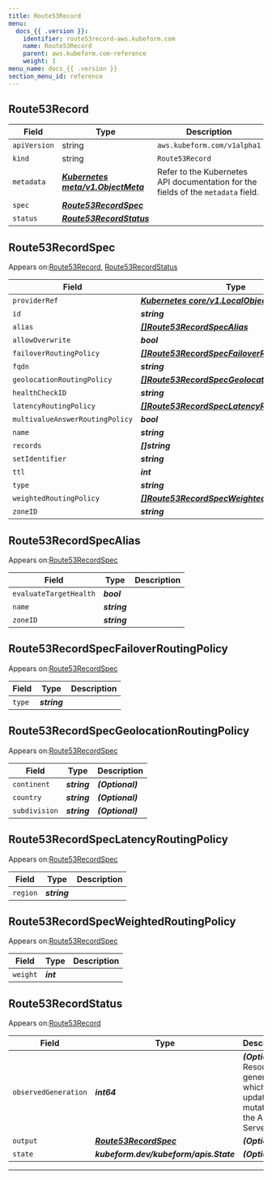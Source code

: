 ```yaml
---
title: Route53Record
menu:
  docs_{{ .version }}:
    identifier: route53record-aws.kubeform.com
    name: Route53Record
    parent: aws.kubeform.com-reference
    weight: 1
menu_name: docs_{{ .version }}
section_menu_id: reference
---
```


## Route53Record
| Field | Type | Description |
| ------ | ----- | ----------- |
| `apiVersion` | string | `aws.kubeform.com/v1alpha1` |
|    `kind` | string | `Route53Record` |
| `metadata` | ***[Kubernetes meta/v1.ObjectMeta](https://kubernetes.io/docs/reference/generated/kubernetes-api/v1.13/#objectmeta-v1-meta)***|Refer to the Kubernetes API documentation for the fields of the `metadata` field.|
| `spec` | ***[Route53RecordSpec](#Route53RecordSpec)***||
| `status` | ***[Route53RecordStatus](#Route53RecordStatus)***||
## Route53RecordSpec

Appears on:[Route53Record](#Route53Record), [Route53RecordStatus](#Route53RecordStatus)

| Field | Type | Description |
| ------ | ----- | ----------- |
| `providerRef` | ***[Kubernetes core/v1.LocalObjectReference](https://kubernetes.io/docs/reference/generated/kubernetes-api/v1.13/#localobjectreference-v1-core)***||
| `id` | ***string***||
| `alias` | ***[[]Route53RecordSpecAlias](#Route53RecordSpecAlias)***| ***(Optional)*** |
| `allowOverwrite` | ***bool***| ***(Optional)*** |
| `failoverRoutingPolicy` | ***[[]Route53RecordSpecFailoverRoutingPolicy](#Route53RecordSpecFailoverRoutingPolicy)***| ***(Optional)*** |
| `fqdn` | ***string***| ***(Optional)*** |
| `geolocationRoutingPolicy` | ***[[]Route53RecordSpecGeolocationRoutingPolicy](#Route53RecordSpecGeolocationRoutingPolicy)***| ***(Optional)*** |
| `healthCheckID` | ***string***| ***(Optional)*** |
| `latencyRoutingPolicy` | ***[[]Route53RecordSpecLatencyRoutingPolicy](#Route53RecordSpecLatencyRoutingPolicy)***| ***(Optional)*** |
| `multivalueAnswerRoutingPolicy` | ***bool***| ***(Optional)*** |
| `name` | ***string***||
| `records` | ***[]string***| ***(Optional)*** |
| `setIdentifier` | ***string***| ***(Optional)*** |
| `ttl` | ***int***| ***(Optional)*** |
| `type` | ***string***||
| `weightedRoutingPolicy` | ***[[]Route53RecordSpecWeightedRoutingPolicy](#Route53RecordSpecWeightedRoutingPolicy)***| ***(Optional)*** |
| `zoneID` | ***string***||
## Route53RecordSpecAlias

Appears on:[Route53RecordSpec](#Route53RecordSpec)

| Field | Type | Description |
| ------ | ----- | ----------- |
| `evaluateTargetHealth` | ***bool***||
| `name` | ***string***||
| `zoneID` | ***string***||
## Route53RecordSpecFailoverRoutingPolicy

Appears on:[Route53RecordSpec](#Route53RecordSpec)

| Field | Type | Description |
| ------ | ----- | ----------- |
| `type` | ***string***||
## Route53RecordSpecGeolocationRoutingPolicy

Appears on:[Route53RecordSpec](#Route53RecordSpec)

| Field | Type | Description |
| ------ | ----- | ----------- |
| `continent` | ***string***| ***(Optional)*** |
| `country` | ***string***| ***(Optional)*** |
| `subdivision` | ***string***| ***(Optional)*** |
## Route53RecordSpecLatencyRoutingPolicy

Appears on:[Route53RecordSpec](#Route53RecordSpec)

| Field | Type | Description |
| ------ | ----- | ----------- |
| `region` | ***string***||
## Route53RecordSpecWeightedRoutingPolicy

Appears on:[Route53RecordSpec](#Route53RecordSpec)

| Field | Type | Description |
| ------ | ----- | ----------- |
| `weight` | ***int***||
## Route53RecordStatus

Appears on:[Route53Record](#Route53Record)

| Field | Type | Description |
| ------ | ----- | ----------- |
| `observedGeneration` | ***int64***| ***(Optional)*** Resource generation, which is updated on mutation by the API Server.|
| `output` | ***[Route53RecordSpec](#Route53RecordSpec)***| ***(Optional)*** |
| `state` | ***kubeform.dev/kubeform/apis.State***| ***(Optional)*** |
---
